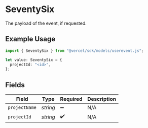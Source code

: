 # SeventySix

The payload of the event, if requested.

## Example Usage

```typescript
import { SeventySix } from "@vercel/sdk/models/userevent.js";

let value: SeventySix = {
  projectId: "<id>",
};
```

## Fields

| Field              | Type               | Required           | Description        |
| ------------------ | ------------------ | ------------------ | ------------------ |
| `projectName`      | *string*           | :heavy_minus_sign: | N/A                |
| `projectId`        | *string*           | :heavy_check_mark: | N/A                |